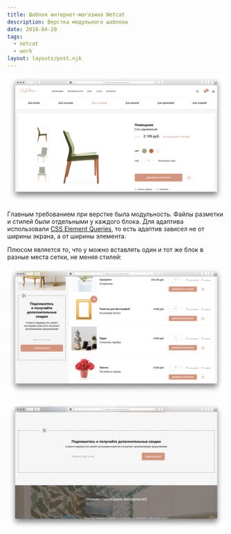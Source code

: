 ```yaml
---
title: Шаблон интернет-магазина Netcat
description: Верстка модульного шаблона
date: 2018-04-20
tags:
  - netcat
  - work
layout: layouts/post.njk
---
```

[![Скриншот страницы карточки товара](./images/tpl-0.png)](/test/netcat_tpl/item.html)

Главным требованием при верстке была модульность. Файлы разметки и стилей были отдельными у каждого блока. Для адаптива использовали [CSS Element Queries](https://github.com/marcj/css-element-queries), то есть адаптив зависел не от ширины экрана, а от ширины элемента.

Плюсом является то, что у можно вставлять один и тот же блок в разные места сетки, не меняя стилей:

[![Скриншот страницы каталога](./images/tpl-1.png)](/test/netcat_tpl/catalog.html)

[![Скриншот страницы главной](./images/tpl-2.png)](/test/netcat_tpl/index.html)
